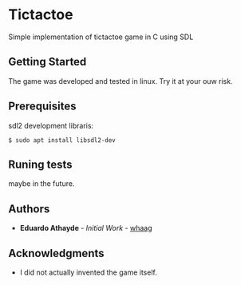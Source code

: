 # Tictactoe

Simple implementation of tictactoe game in C using SDL

## Getting Started

The game was developed and tested in linux. Try it at your ouw risk.

## Prerequisites

sdl2 development libraris:

```
$ sudo apt install libsdl2-dev
```

## Runing tests

maybe in the future.

## Authors
* **Eduardo Athayde** - *Initial Work* - [whaag](https://github.com/whaag)

## Acknowledgments
* I did not actually invented the game itself.
